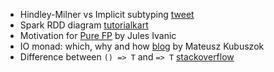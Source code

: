 * Hindley-Milner vs Implicit subtyping [tweet](https://twitter.com/javierwchavarri/status/1082597155628568577)
* Spark RDD diagram [tutorialkart](https://www.tutorialkart.com/apache-spark/spark-rdd-reduce/)
* Motivation for [Pure FP](https://guizmaii.github.io/LilleFP/#1) by Jules Ivanic
* IO monad: which, why and how [blog](https://kubuszok.com/2019/io-monad-which-why-and-how/#summary) by Mateusz Kubuszok
* Difference between `() => T` and `=> T` [stackoverflow](https://stackoverflow.com/questions/40251514/how-does-scala-distinguish-between-t-and-t)
